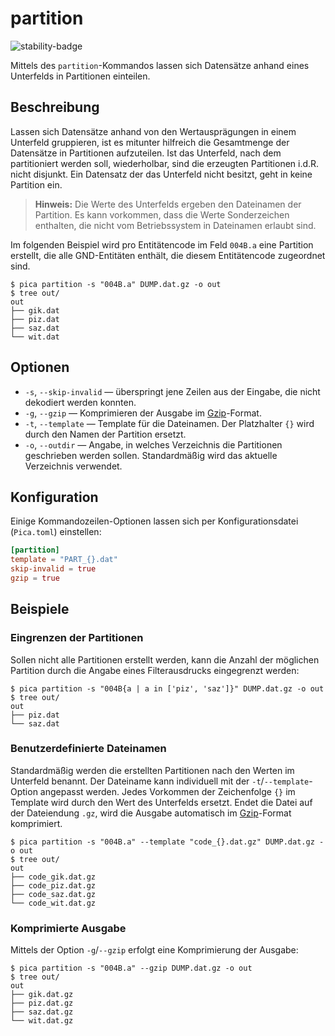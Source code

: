 # partition

![stability-badge](https://img.shields.io/badge/stability-stable-green?style=flat-square)

Mittels des `partition`-Kommandos lassen sich Datensätze anhand eines
Unterfelds in Partitionen einteilen.

## Beschreibung

Lassen sich Datensätze anhand von den Wertausprägungen in einem
Unterfeld gruppieren, ist es mitunter hilfreich die Gesamtmenge der
Datensätze in Partitionen aufzuteilen. Ist das Unterfeld, nach dem
partitioniert werden soll, wiederholbar, sind die erzeugten Partitionen
i.d.R. nicht disjunkt. Ein Datensatz der das Unterfeld nicht besitzt,
geht in keine Partition ein.

> **Hinweis:** Die Werte des Unterfelds ergeben den Dateinamen der
> Partition. Es kann vorkommen, dass die Werte Sonderzeichen enthalten,
> die nicht vom Betriebssystem in Dateinamen erlaubt sind.


Im folgenden Beispiel wird pro Entitätencode im Feld `004B.a` eine
Partition erstellt, die alle GND-Entitäten enthält, die diesem
Entitätencode zugeordnet sind.

```console
$ pica partition -s "004B.a" DUMP.dat.gz -o out
$ tree out/
out
├── gik.dat
├── piz.dat
├── saz.dat
└── wit.dat

```

## Optionen

* `-s`, `--skip-invalid` — überspringt jene Zeilen aus der Eingabe, die
  nicht dekodiert werden konnten.
* `-g`, `--gzip` — Komprimieren der Ausgabe im [Gzip]-Format.
* `-t`, `--template` — Template für die Dateinamen. Der Platzhalter `{}`
  wird durch den Namen der Partition ersetzt.
* `-o`, `--outdir` — Angabe, in welches Verzeichnis die Partitionen
  geschrieben werden sollen. Standardmäßig wird das aktuelle Verzeichnis
  verwendet.

## Konfiguration

<!-- TODO: Link zum allgemeinen Kapitel über die Konfigurationsdatei -->

Einige Kommandozeilen-Optionen lassen sich per Konfigurationsdatei
(`Pica.toml`) einstellen:

```toml
[partition]
template = "PART_{}.dat"
skip-invalid = true
gzip = true
```

## Beispiele

### Eingrenzen der Partitionen

Sollen nicht alle Partitionen erstellt werden, kann die Anzahl der
möglichen Partition durch die Angabe eines Filterausdrucks eingegrenzt
werden:

```console
$ pica partition -s "004B{a | a in ['piz', 'saz']}" DUMP.dat.gz -o out
$ tree out/
out
├── piz.dat
└── saz.dat

```

### Benutzerdefinierte Dateinamen

Standardmäßig werden die erstellten Partitionen nach den Werten im
Unterfeld benannt. Der Dateiname kann individuell mit der
`-t`/`--template`-Option angepasst werden. Jedes Vorkommen der Zeichenfolge
`{}` im Template wird durch den Wert des Unterfelds ersetzt. Endet die
Datei auf der Dateiendung `.gz`, wird die Ausgabe automatisch im
[Gzip]-Format komprimiert.

```console
$ pica partition -s "004B.a" --template "code_{}.dat.gz" DUMP.dat.gz -o out
$ tree out/
out
├── code_gik.dat.gz
├── code_piz.dat.gz
├── code_saz.dat.gz
└── code_wit.dat.gz

```

### Komprimierte Ausgabe

Mittels der Option `-g`/`--gzip` erfolgt eine Komprimierung der Ausgabe:

```console
$ pica partition -s "004B.a" --gzip DUMP.dat.gz -o out
$ tree out/
out
├── gik.dat.gz
├── piz.dat.gz
├── saz.dat.gz
└── wit.dat.gz

```


[Gzip]: https://de.wikipedia.org/wiki/Gzip
